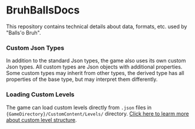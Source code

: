 # BruhBallsDocs
This repository contains technical details about data, formats, etc. used by "Balls'o Bruh".

### Custom Json Types
In addition to the standard Json types, the game also uses its own custom Json types. All custom types are Json objects with additional properties. Some custom types may inherit from other types, the derived type has all properties of the base type, but may interpret them differently.

### Loading Custom Levels
The game can load custom levels directly from `.json` files in `{GameDirectory}/CustomContent/Levels/` directory. [Click here to learm more about custom level structure](Json/Level.md).
